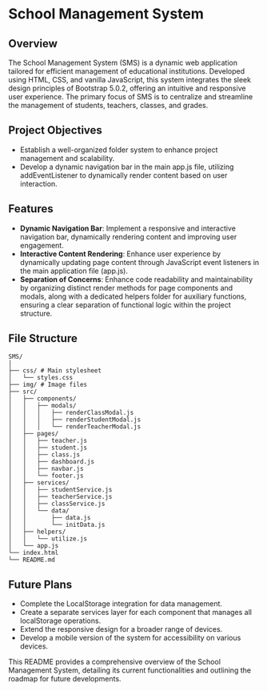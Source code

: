 # School Management System

## Overview

The School Management System (SMS) is a dynamic web application tailored for efficient management of educational institutions. Developed using HTML, CSS, and vanilla JavaScript, this system integrates the sleek design principles of Bootstrap 5.0.2, offering an intuitive and responsive user experience. The primary focus of SMS is to centralize and streamline the management of students, teachers, classes, and grades.

## Project Objectives

- Establish a well-organized folder system to enhance project management and scalability.
- Develop a dynamic navigation bar in the main app.js file, utilizing addEventListener to dynamically render content based on user interaction.

## Features

- **Dynamic Navigation Bar**: Implement a responsive and interactive navigation bar, dynamically rendering content and improving user engagement.
- **Interactive Content Rendering**: Enhance user experience by dynamically updating page content through JavaScript event listeners in the main application file (app.js).
- **Separation of Concerns**: Enhance code readability and maintainability by organizing distinct render methods for page components and modals, along with a dedicated helpers folder for auxiliary functions, ensuring a clear separation of functional logic within the project structure.

## File Structure

```
SMS/
│
├── css/ # Main stylesheet
│   └── styles.css
├── img/ # Image files
├── src/
│   ├── components/
│   │   ├── modals/
│   │   │   ├── renderClassModal.js
│   │   │   ├── renderStudentModal.js
│   │   │   └── renderTeacherModal.js
│   ├── pages/
│   │   ├── teacher.js
│   │   ├── student.js
│   │   ├── class.js
│   │   ├── dashboard.js
│   │   ├── navbar.js
│   │   └── footer.js
│   ├── services/
│   │   ├── studentService.js
│   │   ├── teacherService.js
│   │   ├── classService.js
│   │   └── data/
│   │       ├── data.js
│   │       └── initData.js
│   ├── helpers/
│   │   └── utilize.js
│   └── app.js
└── index.html
└── README.md

```

## Future Plans

- Complete the LocalStorage integration for data management.
- Create a separate services layer for each component that manages all localStorage operations.
- Extend the responsive design for a broader range of devices.
- Develop a mobile version of the system for accessibility on various devices.

This README provides a comprehensive overview of the School Management System, detailing its current functionalities and outlining the roadmap for future developments.
